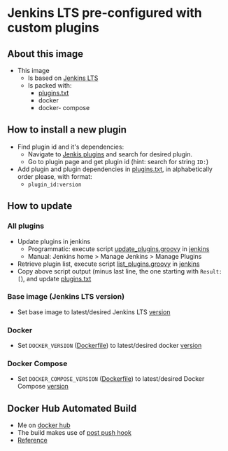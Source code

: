 # Jenkins LTS pre-configured with custom plugins

## About this image
* This image
    * Is based on [Jenkins LTS](https://jenkins.io/changelog-stable/)
    * Is packed with:
        * [plugins.txt](./plugins.txt)
        * docker
        * docker- compose

## How to install a new plugin
* Find plugin id and it's dependencies:
    * Navigate to [Jenkis plugins](https://plugins.jenkins.io/) and search for desired plugin.
    * Go to plugin page and get plugin id (hint: search for string `ID:`)
* Add plugin and plugin dependencies in [plugins.txt](./plugins.txt), in alphabetically order please, with format:
    * `plugin_id:version`

## How to update
### All plugins
* Update plugins in jenkins
    * Programmatic: execute script [update_plugins.groovy](tools/update_plugins.groovy) in [jenkins](http://jenkins.example.org/script)
    * Manual: Jenkins home > Manage Jenkins > Manage Plugins
* Retrieve plugin list, execute script [list_plugins.groovy](tools/list_plugins.groovy) in [jenkins](http://jenkins.example.org/script)
* Copy above script output (minus last line, the one starting with `Result: [`), and update [plugins.txt](plugins.txt)

### Base image (Jenkins LTS version)
* Set base image to latest/desired Jenkins LTS [version](https://jenkins.io/changelog-stable/)

### Docker
* Set `DOCKER_VERSION` ([Dockerfile](./Dockerfile)) to latest/desired docker [version](https://github.com/docker/docker-ce/releases)

### Docker Compose
* Set `DOCKER_COMPOSE_VERSION` ([Dockerfile](./Dockerfile)) to latest/desired Docker Compose [version](https://github.com/docker/compose/releases)

## Docker Hub Automated Build
* Me on [docker hub](https://hub.docker.com/r/shoepping/jenkins-custom/)
* The build makes use of [post push hook](hooks/post_push)
* [Reference](https://docs.docker.com/docker-cloud/builds/advanced/)
